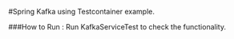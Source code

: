 #Spring Kafka using Testcontainer example.

###How to Run :
 Run KafkaServiceTest to check the functionality.
